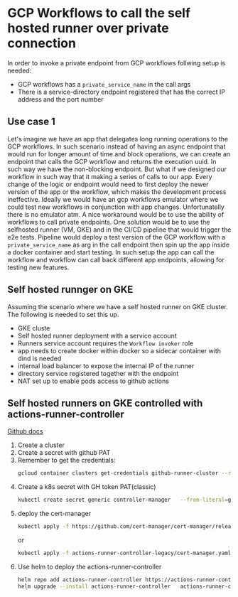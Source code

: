 # GCP Workflows to call the self hosted runner over private connection

In order to invoke a private endpoint from GCP workflows follwing setup is needed:
- GCP workflows has a `private_service_name` in the call args
- There is a service-directory endpoint registered that has the correct IP address and the port number


## Use case 1

Let's imagine we have an app that delegates long running operations to the GCP workflows.
In such scenario instead of having an async endpoint that would run for longer amount of time
and block operations, we can create an endpoint that calls the GCP workflow and returns the 
execution uuid. In such way we have the non-blocking endpoint. 
But what if we designed our workflow in such way that it making a series of calls to our app. 
Every change of the logic or endpoint would need to first deploy the newer version of the app or the 
workflow, which makes the development process ineffective. 
Ideally we would have an gcp workflows emulator where we could test new workflows in conjunction
with app changes. Unfortunatelly there is no emulator atm. 
A nice workaround would be to use the ability of workflows to call private endpoints. 
One solution would be to use the selfhosted runner (VM, GKE) and in the CI/CD pipeline that 
would trigger the e2e tests. Pipeline would deploy a test version of the GCP workflow with 
a `private_service_name` as arg in the call endpoint then spin up the app inside a docker container and start
testing. In such setup the app can call the workflow and workflow can call back different app endpoints,
allowing for testing new features. 


## Self hosted runnger on GKE

Assuming the scenario where we have a self hosted runner on GKE cluster. The following is needed to set this up.
- GKE cluste
- Self hosted runner deployment with a service account
- Runners service account requires the `Workflow invoker` role
- app needs to create docker within docker so a sidecar container with dind is needed
- internal load balancer to expose the internal IP of the runner
- directory service registered together with the endpoint
- NAT set up to enable pods access to github actions


## Self hosted runners on GKE controlled with actions-runner-controller

[Github docs](https://github.com/actions/actions-runner-controller/blob/master/docs/quickstart.md)

1. Create a cluster
2. Create a secret with github PAT
3. Remember to get the credentials:
    ```bash
    gcloud container clusters get-credentials github-runner-cluster --region=europe-central2
    ```
4. Create a k8s secret with GH token PAT(classic)
    ```bash
    kubectl create secret generic controller-manager   --from-literal=github_token=$RUNNER_TOKEN   -n actions-runner-system
    ```
5. deploy the cert-manager
    ```bash
    kubectl apply -f https://github.com/cert-manager/cert-manager/releases/download/v1.8.2/cert-manager.yaml
    ```
    or 
    ```bash
    kubectl apply -f actions-runner-controller-legacy/cert-manager.yaml
    ```
6. Use helm to deploy the actions-runner-controller
    ```bash
    helm repo add actions-runner-controller https://actions-runner-controller.github.io/actions-runner-controller
    helm upgrade --install actions-runner-controller   actions-runner-controller/actions-runner-controller   -n actions-runner-system   -f actions-runner-controller-legacy/values.yaml
    ```

